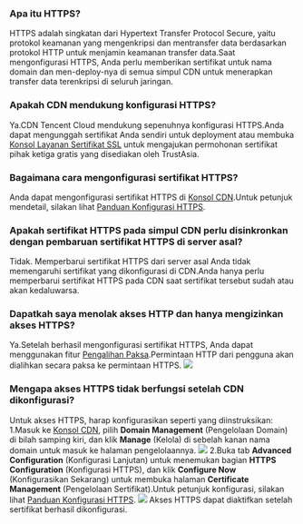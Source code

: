 [](id:q1)
### Apa itu HTTPS?
HTTPS adalah singkatan dari Hypertext Transfer Protocol Secure, yaitu protokol keamanan yang mengenkripsi dan mentransfer data berdasarkan protokol HTTP untuk menjamin keamanan transfer data.Saat mengonfigurasi HTTPS, Anda perlu memberikan sertifikat untuk nama domain dan men-deploy-nya di semua simpul CDN untuk menerapkan transfer data terenkripsi di seluruh jaringan.

[](id:q2)
### Apakah CDN mendukung konfigurasi HTTPS?
Ya.CDN Tencent Cloud mendukung sepenuhnya konfigurasi HTTPS.Anda dapat mengunggah sertifikat Anda sendiri untuk deployment atau membuka [Konsol Layanan Sertifikat SSL](https://console.cloud.tencent.com/ssl) untuk mengajukan permohonan sertifikat pihak ketiga gratis yang disediakan oleh TrustAsia.

[](id:q3)
### Bagaimana cara mengonfigurasi sertifikat HTTPS?
Anda dapat mengonfigurasi sertifikat HTTPS di [Konsol CDN](https://console.cloud.tencent.com/cdn).Untuk petunjuk mendetail, silakan lihat [Panduan Konfigurasi HTTPS](https://intl.cloud.tencent.com/document/product/228/35213).

[](id:q4)
### Apakah sertifikat HTTPS pada simpul CDN perlu disinkronkan dengan pembaruan sertifikat HTTPS di server asal?
Tidak. Memperbarui sertifikat HTTPS dari server asal Anda tidak memengaruhi sertifikat yang dikonfigurasi di CDN.Anda hanya perlu memperbarui sertifikat HTTPS pada CDN saat sertifikat tersebut sudah atau akan kedaluwarsa.


[](id:q5)
### Dapatkah saya menolak akses HTTP dan hanya mengizinkan akses HTTPS?
Ya.Setelah berhasil mengonfigurasi sertifikat HTTPS, Anda dapat menggunakan fitur [Pengalihan Paksa](https://intl.cloud.tencent.com/document/product/228/35214).Permintaan HTTP dari pengguna akan dialihkan secara paksa ke permintaan HTTPS.
![](https://main.qcloudimg.com/raw/c562127135d558445481ab97973b1ebe.png)


[](id:q6)
### Mengapa akses HTTPS tidak berfungsi setelah CDN dikonfigurasi?

Untuk akses HTTPS, harap konfigurasikan seperti yang diinstruksikan:
1.Masuk ke [Konsol CDN](https://console.cloud.tencent.com/cdn), pilih **Domain Management** (Pengelolaan Domain) di bilah samping kiri, dan klik **Manage** (Kelola) di sebelah kanan nama domain untuk masuk ke halaman pengelolaannya.
![](https://main.qcloudimg.com/raw/33ea31c11bfac2022ea5753b6d849042.png)
2.Buka tab **Advanced Configuration** (Konfigurasi Lanjutan) untuk menemukan bagian **HTTPS Configuration** (Konfigurasi HTTPS), dan klik **Configure Now** (Konfigurasikan Sekarang) untuk membuka halaman **Certificate Management** (Pengelolaan Sertifikat).Untuk petunjuk konfigurasi, silakan lihat [Panduan Konfigurasi HTTPS](https://intl.cloud.tencent.com/document/product/228/35213#.E8.AF.81.E4.B9.A6.E9.85.8D.E7.BD.AE).
![](https://main.qcloudimg.com/raw/67be1f3b42a411613c0500afa97e06b5.png)
Akses HTTPS dapat diaktifkan setelah sertifikat berhasil dikonfigurasi.



